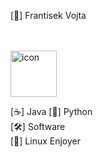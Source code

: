 [👋] Frantisek Vojta

<br><br>
<img src="https://techstack-generator.vercel.app/django-icon.svg" alt="icon" style="width: 74px; height: 74px;" />

[☕] Java
[🐍] Python        
[🛠️] Software           
[🐧] Linux Enjoyer
